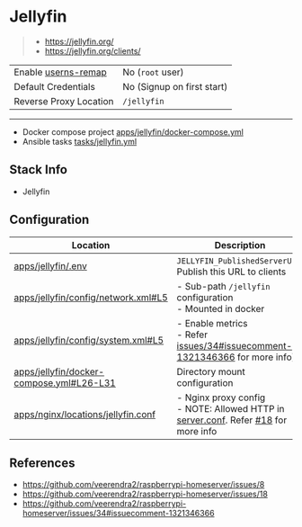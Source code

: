 # Jellyfin

>* https://jellyfin.org/
>* https://jellyfin.org/clients/

| | |
| ---------------------------------------------------------------------------- | -------------------------- |
| Enable [userns-remap](https://docs.docker.com/engine/security/userns-remap/) | No (`root` user)           |
| Default Credentials                                                             | No (Signup on first start) |
| Reverse Proxy Location | `/jellyfin` |
***

* Docker compose project [apps/jellyfin/docker-compose.yml](https://github.com/veerendra2/raspberrypi-homeserver/blob/main/apps/jellyfin/docker-compose.yml)
* Ansible tasks [tasks/jellyfin.yml](https://github.com/veerendra2/raspberrypi-homeserver/blob/main/tasks/jellyfin.yml)

## Stack Info
* Jellyfin

## Configuration
| Location                                                                                                                                  | Description                                                                                                                                                                                                                                           |
| ----------------------------------------------------------------------------------------------------------------------------------------- | ----------------------------------------------------------------------------------------------------------------------------------------------------------------------------------------------------------------------------------------------------- |
| [apps/jellyfin/.env](https://github.com/veerendra2/raspberrypi-homeserver/blob/main/apps/jellyfin/.env)                                   | `JELLYFIN_PublishedServerUrl`. Publish this URL to clients                                                                                                                                                                                            |
| [apps/jellyfin/config/network.xml#L5](https://github.com/veerendra2/raspberrypi-homeserver/blob/main/apps/jellyfin/config/network.xml#L5) | - Sub-path `/jellyfin` configuration <br/> - Mounted in docker                                                                                                                                                                                        |
| [apps/jellyfin/config/system.xml#L5](https://github.com/veerendra2/raspberrypi-homeserver/blob/main/apps/jellyfin/config/system.xml#L5)   | - Enable metrics <br/> - Refer [issues/34#issuecomment-1321346366](https://github.com/veerendra2/raspberrypi-homeserver/issues/34#issuecomment-1321346366) for more info)                                                                             |
| [apps/jellyfin/docker-compose.yml#L26-L31](https://github.com/veerendra2/raspberrypi-homeserver/blob/main/apps/jellyfin/docker-compose.yml#L26-L31) | Directory mount configuration |
| [apps/nginx/locations/jellyfin.conf](https://github.com/veerendra2/raspberrypi-homeserver/blob/main/apps/nginx/locations/jellyfin.conf)   | - Nginx proxy config <br/> - NOTE: Allowed HTTP in [server.conf](https://github.com/veerendra2/raspberrypi-homeserver/blob/main/apps/nginx/server.conf#L6). Refer [#18](https://github.com/veerendra2/raspberrypi-homeserver/issues/18) for more info |

## References
* https://github.com/veerendra2/raspberrypi-homeserver/issues/8
* https://github.com/veerendra2/raspberrypi-homeserver/issues/18
* https://github.com/veerendra2/raspberrypi-homeserver/issues/34#issuecomment-1321346366